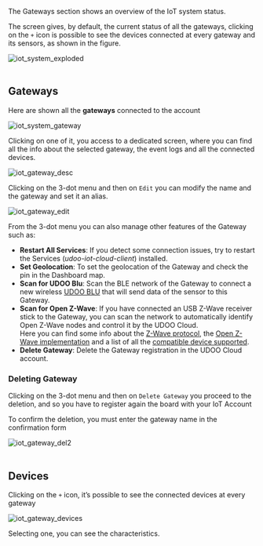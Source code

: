 The Gateways section shows an overview of the IoT system status.

The screen gives, by default, the current status of all the gateways, clicking on the `+` icon is possible to see the devices connected at every gateway and its sensors, as shown in the figure.

<img src="../img/28_iot_system_exploded.png" alt="iot_system_exploded" class="img-responsive" > </br>
</br>

## Gateways

Here are shown all the **gateways** connected to the account

<img src="../img/29_iot_system_gateway.png" alt="iot_system_gateway" class="img-responsive" ></br>

Clicking on one of it, you access to a dedicated screen, where you can find all the info about the selected gateway, the event logs and all the connected devices.

<img src="../img/36_iot_gateway_desc.png" alt="iot_gateway_desc" class="img-responsive" ></br>

Clicking on the 3-dot menu and then on `Edit` you can modify the name and the gateway and set it an alias.

<img src="../img/37_iot_gateway_edit.png" alt="iot_gateway_edit" class="img-responsive" >

From the 3-dot menu you can also manage other features of the Gateway such as:
* **Restart All Services**: If you detect some connection issues, try to restart the Services (*udoo-iot-cloud-client*) installed.
* **Set Geolocation**: To set the geolocation of the Gateway and check the pin in the Dashboard map.
* **Scan for UDOO Blu**: Scan the BLE network of the Gateway to connect a new wireless [UDOO BLU](https://www.udoo.org/udoo-blu/) that will send data of the sensor to this Gateway.
* **Scan for Open Z-Wave**: If you have connected an USB Z-Wave receiver stick to the Gateway, you can scan the network to automatically identify Open Z-Wave nodes and control it by the UDOO Cloud.  
Here you can find some info about the [Z-Wave protocol](https://en.wikipedia.org/wiki/Z-Wave), the [Open Z-Wave implementation](http://www.openzwave.com/) and a list of all the [compatible device supported](http://www.openzwave.com/device-database).
* **Delete Gateway**: Delete the Gateway registration in the UDOO Cloud account.

### Deleting Gateway

Clicking on the 3-dot menu and then on `Delete Gateway` you proceed to the deletion, and so you have to register again the board with your IoT Account

To confirm the deletion, you must enter the gateway name in the confirmation form

<img src="../img/40_iot_gateway_del2.png" alt="iot_gateway_del2" class="img-responsive" ></br></br>

## Devices

Clicking on the `+` icon, it’s possible to see the connected devices at every gateway

<img src="../img/30_iot_gateway_devices.png" alt="iot_gateway_devices" class="img-responsive" >

Selecting one, you can see the characteristics.
